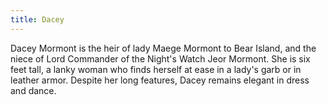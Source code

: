 ```yaml
---
title: Dacey
---
```


Dacey Mormont is the heir of lady Maege Mormont to Bear Island, and the niece of Lord Commander of the Night's Watch Jeor Mormont. She is six feet tall, a lanky woman who finds herself at ease in a lady's garb or in leather armor. Despite her long features, Dacey remains elegant in dress and dance.


